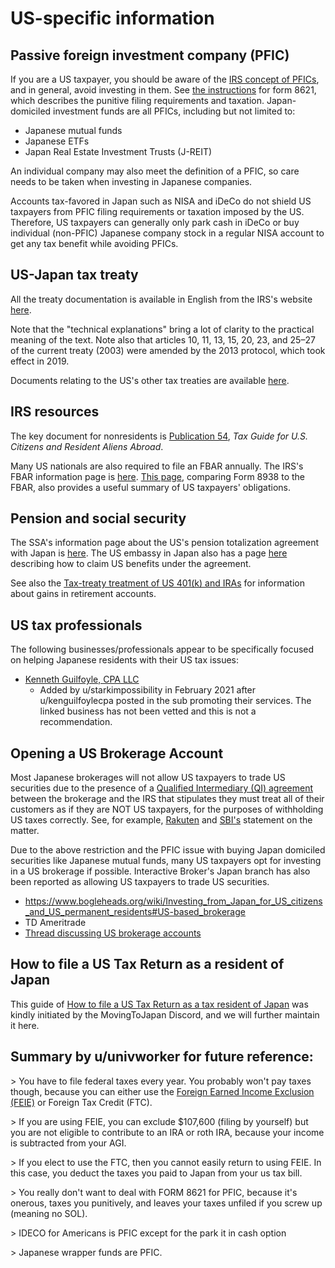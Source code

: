 # US-specific information

## Passive foreign investment company (PFIC)

If you are a US taxpayer, you should be aware of the [IRS concept of PFICs](https://www.irs.gov/forms-pubs/about-form-8621), and in general, avoid investing in them. See [the instructions](https://www.irs.gov/instructions/i8621) for form 8621, which describes the punitive filing requirements and taxation. Japan-domiciled investment funds are all PFICs, including but not limited to:

* Japanese mutual funds
* Japanese ETFs
* Japan Real Estate Investment Trusts (J-REIT)

An individual company may also meet the definition of a PFIC, so care needs to be taken when investing in Japanese companies.

Accounts tax-favored in Japan such as NISA and iDeCo do not shield US taxpayers from PFIC filing requirements or taxation imposed by the US. Therefore, US taxpayers can generally only park cash in iDeCo or buy individual (non-PFIC) Japanese company stock in a regular NISA account to get any tax benefit while avoiding PFICs.

## US-Japan tax treaty

All the treaty documentation is available in English from the IRS's website [here](https://www.irs.gov/businesses/international-businesses/japan-tax-treaty-documents).

Note that the "technical explanations" bring a lot of clarity to the practical meaning of the text. Note also that articles 10, 11, 13, 15, 20, 23, and 25–27 of the current treaty (2003) were amended by the 2013 protocol, which took effect in 2019.

Documents relating to the US's other tax treaties are available [here](https://www.irs.gov/downloads/irs-trty).

## IRS resources

The key document for nonresidents is [Publication 54](https://www.irs.gov/publications/p54), *Tax Guide for U.S. Citizens and Resident Aliens Abroad*.

Many US nationals are also required to file an FBAR annually. The IRS's FBAR information page is [here](https://www.irs.gov/businesses/small-businesses-self-employed/report-of-foreign-bank-and-financial-accounts-fbar). [This page](https://www.irs.gov/businesses/comparison-of-form-8938-and-fbar-requirements), comparing Form 8938 to the FBAR, also provides a useful summary of US taxpayers' obligations.

## Pension and social security

The SSA's information page about the US's pension totalization agreement with Japan is [here](https://www.ssa.gov/international/Agreement_Pamphlets/japan.html). The US embassy in Japan also has a page [here](https://jp.usembassy.gov/u-s-citizen-services/social-security/totalization-agreement/) describing how to claim US benefits under the agreement.

See also the [Tax-treaty treatment of US 401(k) and IRAs](/countries/us/401ks-and-iras-under-tax-treaty) for information about gains in retirement accounts.

## US tax professionals

The following businesses/professionals appear to be specifically focused on helping Japanese residents with their US tax issues:

- [Kenneth Guilfoyle, CPA LLC](https://globaltaxsolutionsforamericans.com/)
    - Added by u/starkimpossibility in February 2021 after u/kenguilfoylecpa posted in the sub promoting their services. The linked business has not been vetted and this is not a recommendation.

## Opening a US Brokerage Account
Most Japanese brokerages will not allow US taxpayers to trade US securities due to the presence of a [Qualified Intermediary (QI) agreement](https://www.pwc.nl/en/services/tax/us-withholding-and-reporting/what-is-the-qualified-intermediary-regime.html) between the brokerage and the IRS that stipulates they must treat all of their customers as if they are NOT US taxpayers, for the purposes of withholding US taxes correctly. See, for example, [Rakuten](https://www.rakuten-sec.co.jp/web/domestic/stock/rule/us_citizenship_caution.html) and [SBI's](https://search.sbisec.co.jp/v2/popwin/info/home/pop6040_kokuseki_02.html) statement on the matter.

Due to the above restriction and the PFIC issue with buying Japan domiciled securities like Japanese mutual funds, many US taxpayers opt for investing in a US brokerage if possible. Interactive Broker's Japan branch has also been reported as allowing US taxpayers to trade US securities.

- https://www.bogleheads.org/wiki/Investing_from_Japan_for_US_citizens_and_US_permanent_residents#US-based_brokerage
- TD Ameritrade
- [Thread discussing US brokerage accounts](https://www.reddit.com/r/JapanFinance/comments/murk3h/for_americans_with_brokerage_accounts_in_the_us/)

## How to file a US Tax Return as a resident of Japan

This guide of [How to file a US Tax Return as a tax resident of Japan](/countries/us/how-to-file-a-tax-return) was kindly initiated by the MovingToJapan Discord, and we will further maintain it here.

## Summary by u/univworker for future reference:

&gt; You have to file federal taxes every year. You probably won't pay taxes though, because you can either use the [Foreign Earned Income Exclusion (FEIE)](https://www.irs.gov/individuals/international-taxpayers/foreign-earned-income-exclusion) or Foreign Tax Credit (FTC).

&gt; If you are using FEIE, you can exclude $107,600 (filing by yourself) but you are not eligible to contribute to an IRA or roth IRA, because your income is subtracted from your AGI.

&gt; If you elect to use the FTC, then you cannot easily return to using FEIE. In this case, you deduct the taxes you paid to Japan from your us tax bill.

&gt; You really don't want to deal with FORM 8621 for PFIC, because it's onerous, taxes you punitively, and leaves your taxes unfiled if you screw up (meaning no SOL).

&gt; IDECO for Americans is PFIC except for the park it in cash option

&gt; Japanese wrapper funds are PFIC.
